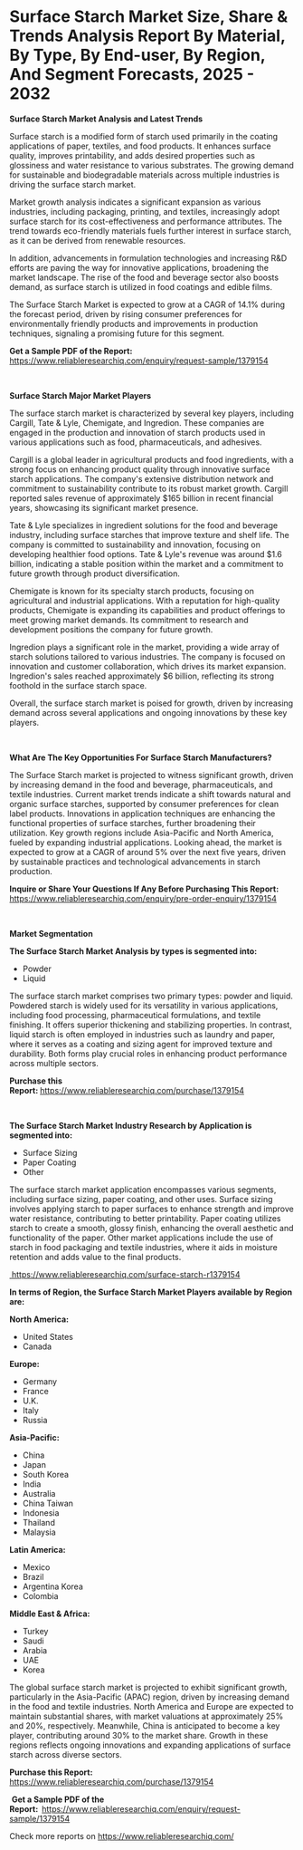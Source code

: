 <p><h1>Surface Starch Market Size, Share & Trends Analysis Report By Material, By Type, By End-user, By Region, And Segment Forecasts, 2025 - 2032</h1></p><p><strong>Surface Starch Market Analysis and Latest Trends</strong></p>
<p><p>Surface starch is a modified form of starch used primarily in the coating applications of paper, textiles, and food products. It enhances surface quality, improves printability, and adds desired properties such as glossiness and water resistance to various substrates. The growing demand for sustainable and biodegradable materials across multiple industries is driving the surface starch market.</p><p>Market growth analysis indicates a significant expansion as various industries, including packaging, printing, and textiles, increasingly adopt surface starch for its cost-effectiveness and performance attributes. The trend towards eco-friendly materials fuels further interest in surface starch, as it can be derived from renewable resources.</p><p>In addition, advancements in formulation technologies and increasing R&D efforts are paving the way for innovative applications, broadening the market landscape. The rise of the food and beverage sector also boosts demand, as surface starch is utilized in food coatings and edible films.</p><p>The Surface Starch Market is expected to grow at a CAGR of 14.1% during the forecast period, driven by rising consumer preferences for environmentally friendly products and improvements in production techniques, signaling a promising future for this segment.</p></p>
<p><strong>Get a Sample PDF of the Report:&nbsp;</strong> <a href="https://www.reliableresearchiq.com/enquiry/request-sample/1379154?utm_campaign=2171&utm_medium=2&utm_source=Github&utm_content=ia&utm_term=01022025&utm_id=surface-starch">https://www.reliableresearchiq.com/enquiry/request-sample/1379154</a></p>
<p>&nbsp;</p>
<p><strong>Surface Starch Major Market Players</strong></p>
<p><p>The surface starch market is characterized by several key players, including Cargill, Tate & Lyle, Chemigate, and Ingredion. These companies are engaged in the production and innovation of starch products used in various applications such as food, pharmaceuticals, and adhesives.</p><p>Cargill is a global leader in agricultural products and food ingredients, with a strong focus on enhancing product quality through innovative surface starch applications. The company's extensive distribution network and commitment to sustainability contribute to its robust market growth. Cargill reported sales revenue of approximately $165 billion in recent financial years, showcasing its significant market presence.</p><p>Tate & Lyle specializes in ingredient solutions for the food and beverage industry, including surface starches that improve texture and shelf life. The company is committed to sustainability and innovation, focusing on developing healthier food options. Tate & Lyle's revenue was around $1.6 billion, indicating a stable position within the market and a commitment to future growth through product diversification.</p><p>Chemigate is known for its specialty starch products, focusing on agricultural and industrial applications. With a reputation for high-quality products, Chemigate is expanding its capabilities and product offerings to meet growing market demands. Its commitment to research and development positions the company for future growth.</p><p>Ingredion plays a significant role in the market, providing a wide array of starch solutions tailored to various industries. The company is focused on innovation and customer collaboration, which drives its market expansion. Ingredion's sales reached approximately $6 billion, reflecting its strong foothold in the surface starch space.</p><p>Overall, the surface starch market is poised for growth, driven by increasing demand across several applications and ongoing innovations by these key players.</p></p>
<p>&nbsp;</p>
<p><strong>What Are The Key Opportunities For Surface Starch Manufacturers?</strong></p>
<p><p>The Surface Starch market is projected to witness significant growth, driven by increasing demand in the food and beverage, pharmaceuticals, and textile industries. Current market trends indicate a shift towards natural and organic surface starches, supported by consumer preferences for clean label products. Innovations in application techniques are enhancing the functional properties of surface starches, further broadening their utilization. Key growth regions include Asia-Pacific and North America, fueled by expanding industrial applications. Looking ahead, the market is expected to grow at a CAGR of around 5% over the next five years, driven by sustainable practices and technological advancements in starch production.</p></p>
<p><strong>Inquire or Share Your Questions If Any Before Purchasing This Report:</strong> <a href="https://www.reliableresearchiq.com/enquiry/pre-order-enquiry/1379154?utm_campaign=2171&utm_medium=2&utm_source=Github&utm_content=ia&utm_term=01022025&utm_id=surface-starch">https://www.reliableresearchiq.com/enquiry/pre-order-enquiry/1379154</a></p>
<p>&nbsp;</p>
<p><strong>Market Segmentation</strong></p>
<p><strong>The Surface Starch Market Analysis by types is segmented into:</strong></p>
<p><ul><li>Powder</li><li>Liquid</li></ul></p>
<p><p>The surface starch market comprises two primary types: powder and liquid. Powdered starch is widely used for its versatility in various applications, including food processing, pharmaceutical formulations, and textile finishing. It offers superior thickening and stabilizing properties. In contrast, liquid starch is often employed in industries such as laundry and paper, where it serves as a coating and sizing agent for improved texture and durability. Both forms play crucial roles in enhancing product performance across multiple sectors.</p></p>
<p><strong>Purchase this Report:&nbsp;</strong><a href="https://www.reliableresearchiq.com/purchase/1379154?utm_campaign=2171&utm_medium=2&utm_source=Github&utm_content=ia&utm_term=01022025&utm_id=surface-starch">https://www.reliableresearchiq.com/purchase/1379154</a></p>
<p>&nbsp;</p>
<p><strong>The Surface Starch Market Industry Research by Application is segmented into:</strong></p>
<p><ul><li>Surface Sizing</li><li>Paper Coating</li><li>Other</li></ul></p>
<p><p>The surface starch market application encompasses various segments, including surface sizing, paper coating, and other uses. Surface sizing involves applying starch to paper surfaces to enhance strength and improve water resistance, contributing to better printability. Paper coating utilizes starch to create a smooth, glossy finish, enhancing the overall aesthetic and functionality of the paper. Other market applications include the use of starch in food packaging and textile industries, where it aids in moisture retention and adds value to the final products.</p></p>
<p><a href="https://www.reliableresearchiq.com/surface-starch-r1379154?utm_campaign=2171&utm_medium=2&utm_source=Github&utm_content=ia&utm_term=01022025&utm_id=surface-starch">&nbsp;https://www.reliableresearchiq.com/surface-starch-r1379154</a></p>
<p><strong>In terms of Region, the Surface Starch Market Players available by Region are:</strong></p>
<p>
    <p> <strong> North America: </strong>
        <ul>
            <li>United States</li>
            <li>Canada</li>
        </ul>
        </p> 
    <p> <strong> Europe: </strong>
        <ul>
            <li>Germany</li>
            <li>France</li>
            <li>U.K.</li>
            <li>Italy</li>
            <li>Russia</li>
        </ul>
        </p> 
    <p> <strong> Asia-Pacific: </strong>
        <ul>
            <li>China</li>
            <li>Japan</li>
            <li>South Korea</li>
            <li>India</li>
            <li>Australia</li>
            <li>China Taiwan</li>
            <li>Indonesia</li>
            <li>Thailand</li>
            <li>Malaysia</li>
        </ul>
        </p> 
    <p> <strong> Latin America: </strong>
        <ul>
            <li>Mexico</li>
            <li>Brazil</li>
            <li>Argentina Korea</li>
            <li>Colombia</li>
        </ul>
        </p> 
    <p> <strong> Middle East & Africa: </strong>
        <ul>
            <li>Turkey</li>
            <li>Saudi</li>
            <li>Arabia</li>
            <li>UAE</li>
            <li>Korea</li>
        </ul>
    </p>
    </p>
<p><p>The global surface starch market is projected to exhibit significant growth, particularly in the Asia-Pacific (APAC) region, driven by increasing demand in the food and textile industries. North America and Europe are expected to maintain substantial shares, with market valuations at approximately 25% and 20%, respectively. Meanwhile, China is anticipated to become a key player, contributing around 30% to the market share. Growth in these regions reflects ongoing innovations and expanding applications of surface starch across diverse sectors.</p></p>
<p><strong>Purchase this Report: </strong><a href="https://www.reliableresearchiq.com/purchase/1379154?utm_campaign=2171&utm_medium=2&utm_source=Github&utm_content=ia&utm_term=01022025&utm_id=surface-starch">https://www.reliableresearchiq.com/purchase/1379154</a></p>
<p>&nbsp;<strong>Get a Sample PDF of the Report:&nbsp;&nbsp;</strong><a href="https://www.reliableresearchiq.com/enquiry/request-sample/1379154?utm_campaign=2171&utm_medium=2&utm_source=Github&utm_content=ia&utm_term=01022025&utm_id=surface-starch">https://www.reliableresearchiq.com/enquiry/request-sample/1379154</a></p>
<p><strong></strong></p>
<p>Check more reports on <a href="https://www.reliableresearchiq.com/?utm_campaign=2171&utm_medium=2&utm_source=Github&utm_content=ia&utm_term=01022025&utm_id=surface-starch">https://www.reliableresearchiq.com/</a></p>